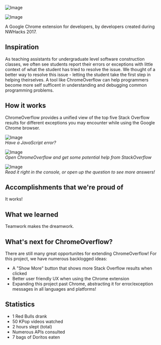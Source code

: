 ![Image](https://raw.github.com/risamaki/ChromeOverflow/master/resources/images/Cover.png)

![Image](https://raw.github.com/risamaki/ChromeOverflow/master/resources/icons/ChromeOverflow128.png)

A Google Chrome extension for developers, by developers created during NWHacks 2017.

## Inspiration
As teaching assistants for undergraduate level software construction classes, we often see students 
report their errors or exceptions with little context of what the student has tried to resolve the issue. We thought of
a better way to resolve this issue - letting the student take the first step in helping theirselves. A tool like
ChromeOverflow can help programmers become more self sufficent in understanding and debugging common programming problems.

## How it works
ChromeOverflow provides a unified view of the top five Stack Overflow results for different exceptions you may 
encounter while using the Google Chrome browser. 

![Image](https://raw.githubusercontent.com/risamaki/ChromeOverflow/master/resources/images/2017-03-19%2012_20_19-Create%20a%20new%20fiddle%20-%20JSFiddle.png)  
*Have a JavaScript error?*

![Image](https://raw.githubusercontent.com/risamaki/ChromeOverflow/master/resources/images/2017-03-19%2012_20_49-Create%20a%20new%20fiddle%20-%20JSFiddle.png)  
*Open ChromeOverflow and get some potential help from StackOverflow*

![Image](https://raw.githubusercontent.com/risamaki/ChromeOverflow/master/resources/images/2017-03-19%2012_21_37-Create%20a%20new%20fiddle%20-%20JSFiddle.png)  
*Read it right in the console, or open up the question to see more answers!*

## Accomplishments that we're proud of
It works! 

## What we learned 
Teamwork makes the dreamwork.

## What's next for ChromeOverflow?
There are still many great opportunites for extending ChromeOverflow! For this project, we have numerous backlogged ideas:
- A "Show More" button that shows more Stack Overflow results when clicked
- Better user friendly UX when using the Chrome extension
- Expanding this project past Chrome, abstracting it for error/exception messages in all languages and platforms!


## Statistics
* 1 Red Bulls drank
* 50 KPop videos watched
* 2 hours slept (total)
* Numerous APIs consulted
* 7 bags of Doritos eaten
